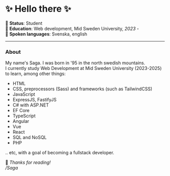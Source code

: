 # :sparkles: Hello there :sparkles: 
:woman: **Status**: Student   
:book: **Education**: Web development, Mid Sweden University, _2023 -_  
:speech_balloon: **Spoken languages**: Svenska, english 
___
### **About**  
My name's Saga. I was born in '95 in the north swedish mountains.  
I currently study Web Development at Mid Sweden University (2023-2025) to learn, among other things: 
* HTML
* CSS, preprocessors (Sass) and frameworks (such as TailwindCSS)
* JavaScript
* ExpressJS, FastifyJS
* C# with ASP.NET
* EF Core
* TypeScript
* Angular
* Vue
* React
* SQL and NoSQL
* PHP

.. etc, with a goal of becoming a fullstack developer.

:hibiscus: _Thanks for reading!  
/Saga_
